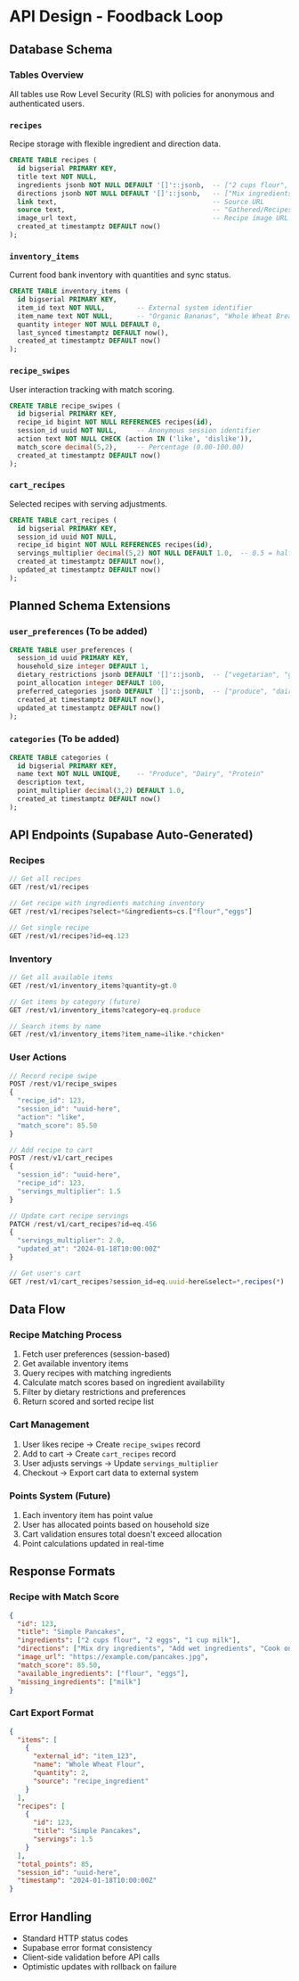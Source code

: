 # API Design - Foodback Loop
## Database Schema

### Tables Overview
All tables use Row Level Security (RLS) with policies for anonymous and authenticated users.

### `recipes`
Recipe storage with flexible ingredient and direction data.

```sql
CREATE TABLE recipes (
  id bigserial PRIMARY KEY,
  title text NOT NULL,
  ingredients jsonb NOT NULL DEFAULT '[]'::jsonb,  -- ["2 cups flour", "1 egg", ...]
  directions jsonb NOT NULL DEFAULT '[]'::jsonb,   -- ["Mix ingredients", "Bake at 350°F", ...]
  link text,                                       -- Source URL
  source text,                                     -- "Gathered/Recipes1M"
  image_url text,                                  -- Recipe image URL
  created_at timestamptz DEFAULT now()
);
```

### `inventory_items`
Current food bank inventory with quantities and sync status.

```sql
CREATE TABLE inventory_items (
  id bigserial PRIMARY KEY,
  item_id text NOT NULL,        -- External system identifier
  item_name text NOT NULL,      -- "Organic Bananas", "Whole Wheat Bread"
  quantity integer NOT NULL DEFAULT 0,
  last_synced timestamptz DEFAULT now(),
  created_at timestamptz DEFAULT now()
);
```

### `recipe_swipes`
User interaction tracking with match scoring.

```sql
CREATE TABLE recipe_swipes (
  id bigserial PRIMARY KEY,
  recipe_id bigint NOT NULL REFERENCES recipes(id),
  session_id uuid NOT NULL,     -- Anonymous session identifier
  action text NOT NULL CHECK (action IN ('like', 'dislike')),
  match_score decimal(5,2),     -- Percentage (0.00-100.00)
  created_at timestamptz DEFAULT now()
);
```

### `cart_recipes`
Selected recipes with serving adjustments.

```sql
CREATE TABLE cart_recipes (
  id bigserial PRIMARY KEY,
  session_id uuid NOT NULL,
  recipe_id bigint NOT NULL REFERENCES recipes(id),
  servings_multiplier decimal(5,2) NOT NULL DEFAULT 1.0,  -- 0.5 = half recipe, 2.0 = double
  created_at timestamptz DEFAULT now(),
  updated_at timestamptz DEFAULT now()
);
```

## Planned Schema Extensions

### `user_preferences` (To be added)
```sql
CREATE TABLE user_preferences (
  session_id uuid PRIMARY KEY,
  household_size integer DEFAULT 1,
  dietary_restrictions jsonb DEFAULT '[]'::jsonb,  -- ["vegetarian", "gluten-free"]
  point_allocation integer DEFAULT 100,
  preferred_categories jsonb DEFAULT '[]'::jsonb,  -- ["produce", "dairy"]
  created_at timestamptz DEFAULT now(),
  updated_at timestamptz DEFAULT now()
);
```

### `categories` (To be added)
```sql
CREATE TABLE categories (
  id bigserial PRIMARY KEY,
  name text NOT NULL UNIQUE,    -- "Produce", "Dairy", "Protein"
  description text,
  point_multiplier decimal(3,2) DEFAULT 1.0,
  created_at timestamptz DEFAULT now()
);
```

## API Endpoints (Supabase Auto-Generated)

### Recipes
```typescript
// Get all recipes
GET /rest/v1/recipes

// Get recipe with ingredients matching inventory
GET /rest/v1/recipes?select=*&ingredients=cs.["flour","eggs"]

// Get single recipe
GET /rest/v1/recipes?id=eq.123
```

### Inventory
```typescript
// Get all available items
GET /rest/v1/inventory_items?quantity=gt.0

// Get items by category (future)
GET /rest/v1/inventory_items?category=eq.produce

// Search items by name
GET /rest/v1/inventory_items?item_name=ilike.*chicken*
```

### User Actions
```typescript
// Record recipe swipe
POST /rest/v1/recipe_swipes
{
  "recipe_id": 123,
  "session_id": "uuid-here",
  "action": "like",
  "match_score": 85.50
}

// Add recipe to cart
POST /rest/v1/cart_recipes
{
  "session_id": "uuid-here",
  "recipe_id": 123,
  "servings_multiplier": 1.5
}

// Update cart recipe servings
PATCH /rest/v1/cart_recipes?id=eq.456
{
  "servings_multiplier": 2.0,
  "updated_at": "2024-01-18T10:00:00Z"
}

// Get user's cart
GET /rest/v1/cart_recipes?session_id=eq.uuid-here&select=*,recipes(*)
```

## Data Flow

### Recipe Matching Process
1. Fetch user preferences (session-based)
2. Get available inventory items
3. Query recipes with matching ingredients
4. Calculate match scores based on ingredient availability
5. Filter by dietary restrictions and preferences
6. Return scored and sorted recipe list

### Cart Management
1. User likes recipe → Create `recipe_swipes` record
2. Add to cart → Create `cart_recipes` record
3. User adjusts servings → Update `servings_multiplier`
4. Checkout → Export cart data to external system

### Points System (Future)
1. Each inventory item has point value
2. User has allocated points based on household size
3. Cart validation ensures total doesn't exceed allocation
4. Point calculations updated in real-time

## Response Formats

### Recipe with Match Score
```json
{
  "id": 123,
  "title": "Simple Pancakes",
  "ingredients": ["2 cups flour", "2 eggs", "1 cup milk"],
  "directions": ["Mix dry ingredients", "Add wet ingredients", "Cook on griddle"],
  "image_url": "https://example.com/pancakes.jpg",
  "match_score": 85.50,
  "available_ingredients": ["flour", "eggs"],
  "missing_ingredients": ["milk"]
}
```

### Cart Export Format
```json
{
  "items": [
    {
      "external_id": "item_123",
      "name": "Whole Wheat Flour",
      "quantity": 2,
      "source": "recipe_ingredient"
    }
  ],
  "recipes": [
    {
      "id": 123,
      "title": "Simple Pancakes",
      "servings": 1.5
    }
  ],
  "total_points": 85,
  "session_id": "uuid-here",
  "timestamp": "2024-01-18T10:00:00Z"
}
```

## Error Handling
- Standard HTTP status codes
- Supabase error format consistency
- Client-side validation before API calls
- Optimistic updates with rollback on failure